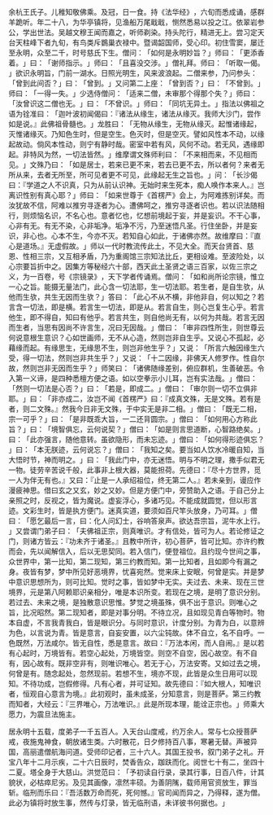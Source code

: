余杭王氏子。儿稚知敬佛乘。及冠，日一食。持《法华经》​，六旬而悉成诵，感群羊跪听。年二十八，为华亭镇将，见渔船万尾戢戢，恻然悉易以投之江。依翠岩参公，学出世法。吴越文穆王闻而嘉之，听师剃染。持头陀行，精进无上。尝习定天台天柱峰下者九旬，有鸟类斥鷃巢衣禄中。暨谒韶国师，受心印。初住雪窦，屡迁至永明，众至二千，时号慈氏下生。僧问：​「如何是永明妙旨？​」师曰：​「更添香着。​」曰：​「谢师指示。​」师曰：​「且喜没交涉。​」僧礼拜。师曰：​「听取一偈。​」欲识永明旨，门前一湖水。日照光明生，风来波浪起。二僧来参，乃问参头：​「曾到此间否？​」曰：​「曾到。​」又问第二上座：​「曾到否？​」曰：​「不曾到。​」师曰：​「一得一失。​」少选侍僧问：​「适来二僧，未审那个得那个失？​」师曰：​「汝曾识这二僧也无。​」曰：​「不曾识。​」师曰：​「同坑无异土。​」指法以佛祖之语为铨准曰：​「迦叶波初闻偈曰：『诸法从缘生，诸法从缘灭。我师大沙门，尝作如是说。』此佛祖骨髓也。​」龙胜曰：​「无物从缘生，无物从缘灭。起惟诸缘起，灭惟诸缘灭。乃知色生时，但是空生。色灭时，但是空灭。譬如风性本不动，以缘起故动。倘风本性动，则宁有静时哉。密室中若有风，风何不动。若无风，遇缘即起。非特风为然，一切法皆然。​」维摩谓文殊师利曰：​「不来相而来，不见相而见。​」文殊乃曰：​「如是居士，若来已更不来，若去已更不去，所以者何？来者无所从来，去者无所至，所可见者更不可见，此缘起无生之旨也。​」问：​「长沙偈曰：『学道之人不识真，只为从前认识神。无始时来生死本，痴人唤作本来人。』岂离识性别有真心耶？​」师曰：​「如来世尊于《首楞严》会上，为阿难拣别详矣。而汝犹故不信，阿难以推穷寻逐者为心。遭佛呵之，推穷寻逐者识也。若以识法随相行，则烦恼名识，不名心也。意者忆也，忆想前境起于妄，并是妄识。不干心事，心非有无。有无不染，心非垢净。垢净不污，乃至迷悟凡圣。行住坐卧，并是妄识，非心也。心本不生，今亦不灭。若知自心如此，于诸佛亦然。故维摩曰：『直心是道场。』无虚假故。​」师以一代时教流传此土，不见大全。而天台贤首、慈恩、性相三宗，又互相矛盾，乃为重阁馆三宗知法比丘，更相设难。至波险处，以心宗要旨折中之。因集方等秘经六十部，西天此土圣贤之语三百家，以佐三宗之义，为一百卷，号《宗镜录》​，天下学者传诵焉。僧问：​「如和尚所论宗镜，惟立一心之旨。能摄无量法门，此心含一切法耶，生一切法耶。若生者，是自生欤，从他而生欤，共生无因而生欤？​」答曰：​「此心不从不横，非他非自，何以知之？若言含一切法，即是横。若言生一切法，即是从。若言自生，则心岂复生心乎。若言他生，即不得自，知曰有他乎。若言共生，则自他尚无有，以何为共哉。若言无因而生者，当思有因尚不许言生，况曰无因哉。​」僧曰：​「审非四性所生，则世尊云何说意根生意识？心如世画师，无不从心造，然则岂非自生乎。又说心不孤起，必藉缘而起。有缘思生，无缘思不生，则岂非他生乎？​」又说：​「所言六触因缘生六受，得一切法，然则岂非共生乎？​」又说：​「十二因缘，非佛天人修罗作。性自尔故，然则岂非无因而生乎？​」师笑曰：​「诸佛随缘差别，俯应群机，生善破恶。令入第一义谛，是四种悉檀方便之语。如以空拳示小儿耳，岂有实法哉。​」僧曰：​「然则一切法是心否？​」曰：​「若是，即成二。​」僧曰：​「审尔则一切不立俱非耶。​」曰：​「非亦成二，汝岂不闻《首楞严》曰：『成真文殊，无是文殊。若有是者，则二文殊。』然我今日非无文殊，于中实无是非二相。​」僧曰：​「既无二相，宗一可乎？​」曰：​「是非既乖大旨，一二还背圆宗。​」僧曰：​「如何用心方称此旨？​」曰：​「境智俱忘，云何说契？​」僧曰：​「如是则言思道断，心智路绝矣。​」曰：​「此亦强言，随他意转。虽欲隐形，而未忘迹。​」僧曰：​「如何得形迹俱忘？​」曰：​「本无朕迹，云何说忘？​」僧曰：​「我知之矣。要当如人饮水冷暖自知，当大悟时节，神而明之。​」曰：​「我此门中，亦无迷悟。明与不明之理，撒手似君无一物。徒劳辛苦说千般，此事非上根大器，莫能担荷。先德曰：『尽十方世界，觅一人为伴无有也。』又曰：『止是一人承绍祖位，终无第二人。』若未亲到，谩应作漫疲神思。借曰玄之又玄，妙之又妙。但是方便门中，旁赞助入之语。于自己分上亲照之时，反视之，皆为魔说。虚妄浮心，多诸巧见。不能成就圆觉，但以形言迹。文彩生时，皆是执方便门。迷真实道，要须如百尺竿头放身，乃可耳。​」僧曰：​「愿乞最后一言，曰：化人问幻士，谷响答泉声。欲达吾宗旨，泥牛水上行。​」又尝谓门弟子曰：​「夫佛祖正宗，则真唯识。才有信处，皆可为人。若论修证之门，则诸方皆云：『功未齐于诸圣。』且教中所许，初心菩萨，皆可比知。亦许约教而会，先以闻解信入，后以无思契同。若入信门，便登祖位。且约现今世间之事，众世界中，第一比知，第二现知，第三约教而知。第一比知者，且如即今有漏之身。夜皆有梦，梦中所见好恶境界，忧喜宛然。觉来床上安眠，何曾是实。并是梦中意识思想所为，则可比知。觉时之事，皆如梦中无实。夫过去、未来、现在三世境界，元是第八阿赖耶识亲相分，唯是本识所变。若现在之境，是明了意识分别。若过去、未来之境，是独散意识思惟。梦觉之境虽殊，俱不出于意识。则唯心之旨，比况昭然。第二现知者，即是对事分明。不待立况，且如现见青白等物时。物本自虚，不言我青我白，皆是眼识分。与同时意识，计度分别。为青为白，以意辨为色，以言说为青。皆是意言，自妄安置，以六尘钝故。体不自立，名不自呼。一色既然，万法咸尔。皆无自性，悉是意言。故曰：『万法本闲，而人自闹。』是以若有心起时，万境皆有。若空心起处，万境皆空。则空不自空，因心故空。有不自有，因心故有。既非空非有，则唯识唯心。若无于心，万法安寄。又如过去之境，何曾是有。随念起处，忽然现前。若想不生，境亦不现，此皆是众生日用可以现知。不待功成，岂假修得。凡有心者，并可证知。故先德曰：『如大根人，知唯识者，恒观自心意言为境。』此初观时，虽未成圣，分知意言，则是菩萨。第三约教而知者，大经云：『三界唯心，万法唯识。』此是所现本理，能诠正宗也。​」师乘大愿力，为震旦法施主。

居永明十五载，度弟子一千五百人。入天台山度戒，约万余人。常与七众授菩萨戒，夜施鬼神食，朝放诸生类。六时散花，日夕修持百八事，寒暑无替。声被异国，高丽遣僧航海问道。受师印记者，三十六人。其国王投书，叙门弟子之礼。开宝八年十二月示疾，二十六日辰时，焚香告众，跏趺而化。阅世七十有二，坐四十二夏。塔全身于大慈山。洪觉范曰：​「予初读自行录，录其行事，日百八件，计其貌状，必枯瘁尼劣。及见其画像，凛然丰硕。为善阴隲，载师用官资放生，罪当斩。临刑而乐曰：『吾活数万命而死，死何憾。』官司闻而异之，乃得释，遂为僧。此必为镇将时放生事，然传与灯录，皆无临刑语，未详彼书何据也。​」